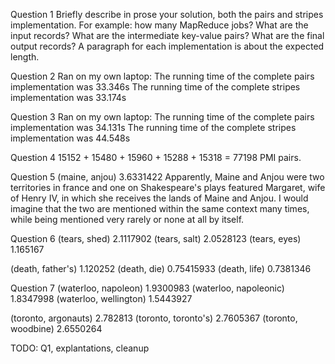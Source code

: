 Question 1
 Briefly describe in prose your solution, both the pairs and stripes implementation.
  For example: how many MapReduce jobs? What are the input records?
  What are the intermediate key-value pairs? What are the final output records?
  A paragraph for each implementation is about the expected length.

Question 2
Ran on my own laptop:
The running time of the complete pairs implementation was 33.346s
The running time of the complete stripes implementation was 33.174s

Question 3
Ran on my own laptop:
The running time of the complete pairs implementation was 34.131s
The running time of the complete stripes implementation was 44.548s

Question 4
15152 + 15480 + 15960 + 15288 + 15318 = 77198 PMI pairs.

Question 5
(maine, anjou)     3.6331422
Apparently, Maine and Anjou were two territories in france and one on Shakespeare's plays featured Margaret, wife of Henry IV, in which she receives the lands of Maine and Anjou. I would imagine that the two are mentioned within the same context many times, while being mentioned very rarely or none at all by itself.

Question 6
(tears, shed)      2.1117902
(tears, salt)      2.0528123
(tears, eyes)      1.165167

(death, father's)  1.120252
(death, die)       0.75415933
(death, life)      0.7381346

Question 7
(waterloo, napoleon)    1.9300983
(waterloo, napoleonic)  1.8347998
(waterloo, wellington)  1.5443927

(toronto, argonauts)  2.782813
(toronto, toronto's)  2.7605367
(toronto, woodbine)   2.6550264


TODO: Q1, explantations, cleanup
